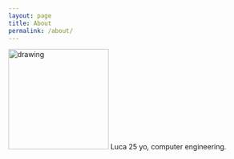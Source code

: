 ```yaml
---
layout: page
title: About
permalink: /about/
---
```


<!---
can use both html and mk code
ex. mk code for image is:
![image](/Blog/assets/images/me2.jpg)
-->
<img src="/Blog/assets/images/me2.jpg" alt="drawing" width="200"/>
Luca 25 yo, computer engineering.


[jekyll-organization]: https://github.com/jekyll
